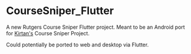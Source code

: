 # CourseSniper_Flutter

A new Rutgers Course Sniper Flutter project.
Meant to be an Android port for [Kirtan's](https://github.com/kirtanp98) Course Sniper Project.

Could potentially be ported to web and desktop via Flutter.


